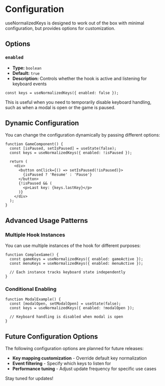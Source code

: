 # Configuration

useNormalizedKeys is designed to work out of the box with minimal configuration, but provides options for customization.

## Options

### `enabled`

- **Type:** `boolean`
- **Default:** `true`
- **Description:** Controls whether the hook is active and listening for keyboard events

```tsx
const keys = useNormalizedKeys({ enabled: false });
```

This is useful when you need to temporarily disable keyboard handling, such as when a modal is open or the game is paused.

## Dynamic Configuration

You can change the configuration dynamically by passing different options:

```tsx
function GameComponent() {
  const [isPaused, setIsPaused] = useState(false);
  const keys = useNormalizedKeys({ enabled: !isPaused });
  
  return (
    <div>
      <button onClick={() => setIsPaused(!isPaused)}>
        {isPaused ? 'Resume' : 'Pause'}
      </button>
      {!isPaused && (
        <p>Last key: {keys.lastKey}</p>
      )}
    </div>
  );
}
```

## Advanced Usage Patterns

### Multiple Hook Instances

You can use multiple instances of the hook for different purposes:

```tsx
function ComplexGame() {
  const gameKeys = useNormalizedKeys({ enabled: gameActive });
  const menuKeys = useNormalizedKeys({ enabled: menuActive });
  
  // Each instance tracks keyboard state independently
}
```

### Conditional Enabling

```tsx
function ModalExample() {
  const [modalOpen, setModalOpen] = useState(false);
  const keys = useNormalizedKeys({ enabled: !modalOpen });
  
  // Keyboard handling is disabled when modal is open
}
```

## Future Configuration Options

The following configuration options are planned for future releases:

- **Key mapping customization** - Override default key normalization
- **Event filtering** - Specify which keys to listen for
- **Performance tuning** - Adjust update frequency for specific use cases

Stay tuned for updates!